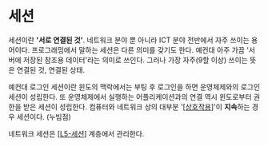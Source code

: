 # 세션

세션이란 **'서로 연결된 것'**. 네트워크 분야 뿐 아니라 ICT 분야 전반에서 자주 쓰이는 용어이다. 프로그래밍에서 말하는 세션은 다른 의미를 갖기도 한다. 예컨대 아주 가끔 '서버에 저장된 참조용 데이터'라는 의미로 쓰인다. 그러나 가장 자주(9할 이상) 쓰이는 뜻은 연결된 것, 연결된 상태. 

예컨대 로그인 세션이란 윈도의 맥락에서는 부팅 후 로그인을 하면 운영체제와의 로그인 세션이 성립한다. 또 운영체제에서 실행하는 어플리케이션과의 연결 역시 윈도로부터 권한을 받은 세션이 성립한다. 컴퓨터와 네트워크 상의 대부분 '[[상호작용]]'이 **지속**하는 경우 세션이다. (누빔점)

네트워크 세션은 [[L5-세션]] 계층에서 관리한다. 

[//begin]: # "Autogenerated link references for markdown compatibility"
[상호작용]: 상호작용.md "상호작용"
[L5-세션]: L5-세션.md "L5-세션"
[//end]: # "Autogenerated link references"